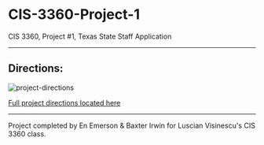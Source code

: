 # CIS-3360-Project-1
CIS 3360, Project #1, Texas State Staff Application

---

## Directions:

![project-directions]()

[Full project directions located here]()

---

Project completed by En Emerson & Baxter Irwin for Luscian Visinescu's CIS 3360 class.